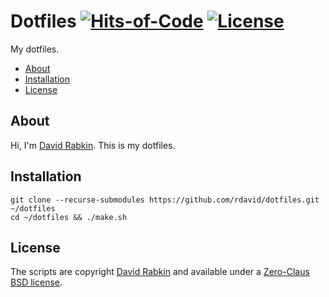 # Dotfiles [![Hits-of-Code](https://hitsofcode.com/github/rdavid/dotfiles?branch=master)](https://hitsofcode.com/view/github/rdavid/dotfiles?branch=master) [![License](https://img.shields.io/badge/license-0BSD-green)](https://github.com/rdavid/dotfiles/blob/master/LICENSE)
My dotfiles.

* [About](#about)
* [Installation](#installation)
* [License](#license)

## About
Hi, I'm [David Rabkin](http://cv.rabkin.co.il). This is my dotfiles.

## Installation

    git clone --recurse-submodules https://github.com/rdavid/dotfiles.git ~/dotfiles
    cd ~/dotfiles && ./make.sh

## License
The scripts are copyright [David Rabkin](http://cv.rabkin.co.il) and available under a [Zero-Claus BSD license](https://github.com/rdavid/dotfiles/blob/master/LICENSE).
